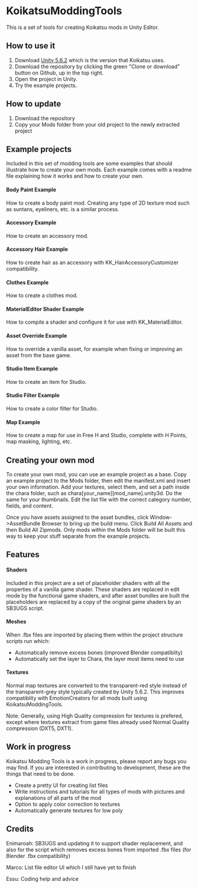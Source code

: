 # KoikatsuModdingTools
This is a set of tools for creating Koikatsu mods in Unity Editor.

## How to use it
1. Download [Unity 5.6.2](https://unity3d.com/get-unity/download/archive) which is the version that Koikatsu uses.
2. Download the repository by clicking the green "Clone or download" button on Github, up in the top right.
3. Open the project in Unity.
4. Try the example projects.

## How to update
1. Download the repository
2. Copy your Mods folder from your old project to the newly extracted project

## Example projects
Included in this set of modding tools are some examples that should illustrate how to create your own mods. Each example comes with a readme file explaining how it works and how to create your own.

#### Body Paint Example
How to create a body paint mod. Creating any type of 2D texture mod such as suntans, eyeliners, etc. is a similar process.

#### Accessory Example
How to create an accessory mod.

#### Accessory Hair Example
How to create hair as an accessory with KK_HairAccessoryCustomizer compatibility.

#### Clothes Example
How to create a clothes mod.

#### MaterialEditor Shader Example
How to compile a shader and configure it for use with KK_MaterialEditor.

#### Asset Override Example
How to override a vanilla asset, for example when fixing or improving an asset from the base game.

#### Studio Item Example
How to create an item for Studio.

#### Studio Filter Example
How to create a color filter for Studio.

#### Map Example
How to create a map for use in Free H and Studio, complete with H Points, map masking, lighting, etc.

## Creating your own mod
To create your own mod, you can use an example project as a base. Copy an example project to the Mods folder, then edit the manifest.xml and insert your own information. Add your textures, select them, and set a path inside the chara folder, such as chara\[your_name]\[mod_name].unity3d. Do the same for your thumbnails. Edit the list file with the correct category number, fields, and content.

Once you have assets assigned to the asset bundles, click Window->AssetBundle Browser to bring up the build menu. Click Build All Assets and then Build All Zipmods. Only mods within the Mods folder will be built this way to keep your stuff separate from the example projects.

## Features
#### Shaders
Included in this project are a set of placeholder shaders with all the properties of a vanilla game shader. These shaders are replaced in edit mode by the functional game shaders, and after asset bundles are built the placeholders are replaced by a copy of the original game shaders by an SB3UGS script.

#### Meshes
When .fbx files are imported by placing them within the project structure scripts run which:
* Automatically remove excess bones (improved Blender compatiblity)
* Automatically set the layer to Chara, the layer most items need to use

#### Textures
Normal map textures are converted to the transparent-red style instead of the transparent-grey style typically created by Unity 5.6.2. This improves compatiblity with EmotionCreators for all mods built using KoikatsuModdingTools.

Note: Generally, using High Quality compression for textures is prefered, except where textures extract from game files already used Normal Quality compression (DXT5, DXT1).

## Work in progress
Koikatsu Modding Tools is a work in progress, please report any bugs you may find. If you are interested in contributing to development, these are the things that need to be done.

* Create a pretty UI for creating list files
* Write instructions and tutorials for all types of mods with pictures and explanations of all parts of the mod
* Option to apply color correction to textures
* Automatically generate textures for low poly

## Credits
Enimaroah: SB3UGS and updating it to support shader replacement, and also for the script which removes excess bones from imported .fbx files (for Blender .fbx compatibility)

Marco: List file editor UI which I still have yet to finish

Essu: Coding help and advice
